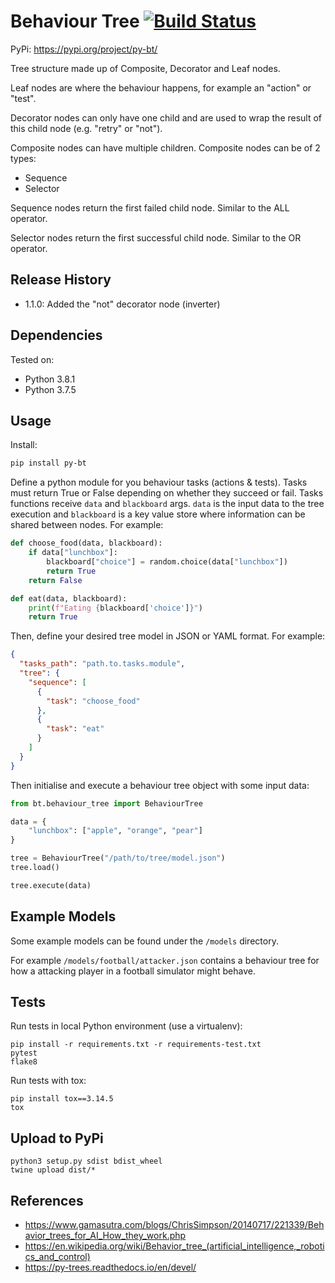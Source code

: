 # Behaviour Tree [![Build Status](https://travis-ci.com/dlavelle7/py-bt.svg?branch=master)](https://travis-ci.com/dlavelle7/py-bt)

PyPi: https://pypi.org/project/py-bt/

Tree structure made up of Composite, Decorator and Leaf nodes.

Leaf nodes are where the behaviour happens, for example an "action" or "test".

Decorator nodes can only have one child and are used to wrap the result of this child node (e.g. "retry" or "not").

Composite nodes can have multiple children. Composite nodes can be of 2 types:
* Sequence
* Selector

Sequence nodes return the first failed child node. Similar to the ALL operator.

Selector nodes return the first successful child node. Similar to the OR operator.

## Release History

* 1.1.0: Added the "not" decorator node (inverter)

## Dependencies

Tested on:
* Python 3.8.1
* Python 3.7.5

## Usage

Install:

```bash
pip install py-bt
```

Define a python module for you behaviour tasks (actions & tests). Tasks must return True or False
depending on whether they succeed or fail. Tasks functions receive `data` and `blackboard` args.
`data` is the input data to the tree execution and `blackboard` is a key value store where
information can be shared between nodes. For example:

```python
def choose_food(data, blackboard):
    if data["lunchbox"]:
        blackboard["choice"] = random.choice(data["lunchbox"])
        return True
    return False

def eat(data, blackboard):
    print(f"Eating {blackboard['choice']}")
    return True
```

Then, define your desired tree model in JSON or YAML format. For example:

```json
{
  "tasks_path": "path.to.tasks.module",
  "tree": {
    "sequence": [
      {
        "task": "choose_food"
      },
      {
        "task": "eat"
      }
    ]
  }
}
```

Then initialise and execute a behaviour tree object with some input data:

```python
from bt.behaviour_tree import BehaviourTree

data = {
    "lunchbox": ["apple", "orange", "pear"]
}

tree = BehaviourTree("/path/to/tree/model.json")
tree.load()

tree.execute(data)
```

## Example Models

Some example models can be found under the `/models` directory.

For example `/models/football/attacker.json` contains a behaviour tree for how a attacking player in a
football simulator might behave.


## Tests

Run tests in local Python environment (use a virtualenv):
```
pip install -r requirements.txt -r requirements-test.txt
pytest
flake8
```

Run tests with tox:
```
pip install tox==3.14.5
tox
```

## Upload to PyPi

```
python3 setup.py sdist bdist_wheel
twine upload dist/*
```

## References

* https://www.gamasutra.com/blogs/ChrisSimpson/20140717/221339/Behavior_trees_for_AI_How_they_work.php
* https://en.wikipedia.org/wiki/Behavior_tree_(artificial_intelligence,_robotics_and_control)
* https://py-trees.readthedocs.io/en/devel/
